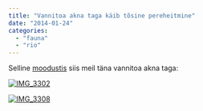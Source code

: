 ```yaml
---
title: "Vannitoa akna taga käib tõsine pereheitmine"
date: "2014-01-24"
categories: 
  - "fauna"
  - "rio"
---
```


Selline [moodustis](http://et.wikipedia.org/wiki/Mesilass%C3%BClem) siis meil täna vannitoa akna taga:

[![IMG_3302](images/img_3302.jpg "IMG_3302")](https://picasaweb.google.com/lh/photo/N8K-8gHiRivITIJmGDMQ_9MTjNZETYmyPJy0liipFm0?feat=directlink)

[![IMG_3308](images/img_3308.jpg "IMG_3308")](https://picasaweb.google.com/lh/photo/hN0TBKgGXbj8gDAaHUCCjNMTjNZETYmyPJy0liipFm0?feat=directlink)
